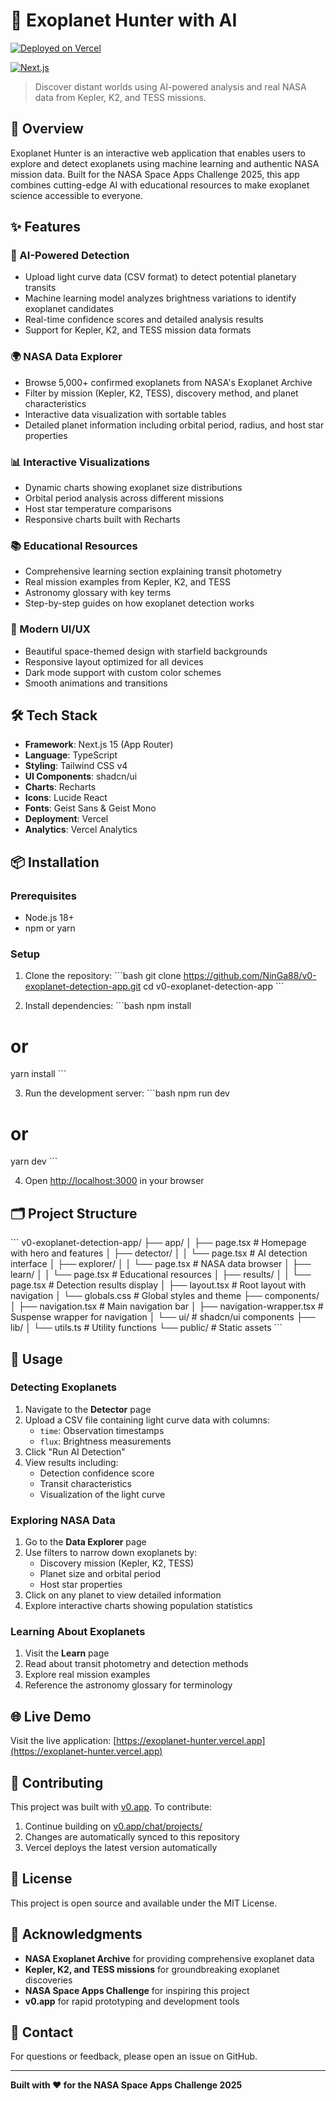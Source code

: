 # 🌌 Exoplanet Hunter with AI

[![Deployed on Vercel](https://img.shields.io/badge/Deployed%20on-Vercel-black?style=for-the-badge&logo=vercel)](https://exoplanet-hunter.vercel.app)

[![Next.js](https://img.shields.io/badge/Next.js-15-black?style=for-the-badge&logo=next.js)](https://nextjs.org/)

> Discover distant worlds using AI-powered analysis and real NASA data from Kepler, K2, and TESS missions.

## 🚀 Overview

Exoplanet Hunter is an interactive web application that enables users to explore and detect exoplanets using machine learning and authentic NASA mission data. Built for the NASA Space Apps Challenge 2025, this app combines cutting-edge AI with educational resources to make exoplanet science accessible to everyone.

## ✨ Features

### 🔭 AI-Powered Detection
- Upload light curve data (CSV format) to detect potential planetary transits
- Machine learning model analyzes brightness variations to identify exoplanet candidates
- Real-time confidence scores and detailed analysis results
- Support for Kepler, K2, and TESS mission data formats

### 🌍 NASA Data Explorer
- Browse 5,000+ confirmed exoplanets from NASA's Exoplanet Archive
- Filter by mission (Kepler, K2, TESS), discovery method, and planet characteristics
- Interactive data visualization with sortable tables
- Detailed planet information including orbital period, radius, and host star properties

### 📊 Interactive Visualizations
- Dynamic charts showing exoplanet size distributions
- Orbital period analysis across different missions
- Host star temperature comparisons
- Responsive charts built with Recharts

### 📚 Educational Resources
- Comprehensive learning section explaining transit photometry
- Real mission examples from Kepler, K2, and TESS
- Astronomy glossary with key terms
- Step-by-step guides on how exoplanet detection works

### 🎨 Modern UI/UX
- Beautiful space-themed design with starfield backgrounds
- Responsive layout optimized for all devices
- Dark mode support with custom color schemes
- Smooth animations and transitions

## 🛠️ Tech Stack

- **Framework**: Next.js 15 (App Router)
- **Language**: TypeScript
- **Styling**: Tailwind CSS v4
- **UI Components**: shadcn/ui
- **Charts**: Recharts
- **Icons**: Lucide React
- **Fonts**: Geist Sans & Geist Mono
- **Deployment**: Vercel
- **Analytics**: Vercel Analytics

## 📦 Installation

### Prerequisites
- Node.js 18+ 
- npm or yarn

### Setup

1. Clone the repository:
\`\`\`bash
git clone https://github.com/NinGa88/v0-exoplanet-detection-app.git
cd v0-exoplanet-detection-app
\`\`\`

2. Install dependencies:
\`\`\`bash
npm install
# or
yarn install
\`\`\`

3. Run the development server:
\`\`\`bash
npm run dev
# or
yarn dev
\`\`\`

4. Open [http://localhost:3000](http://localhost:3000) in your browser

## 🗂️ Project Structure

\`\`\`
v0-exoplanet-detection-app/
├── app/
│   ├── page.tsx              # Homepage with hero and features
│   ├── detector/
│   │   └── page.tsx          # AI detection interface
│   ├── explorer/
│   │   └── page.tsx          # NASA data browser
│   ├── learn/
│   │   └── page.tsx          # Educational resources
│   ├── results/
│   │   └── page.tsx          # Detection results display
│   ├── layout.tsx            # Root layout with navigation
│   └── globals.css           # Global styles and theme
├── components/
│   ├── navigation.tsx        # Main navigation bar
│   ├── navigation-wrapper.tsx # Suspense wrapper for navigation
│   └── ui/                   # shadcn/ui components
├── lib/
│   └── utils.ts              # Utility functions
└── public/                   # Static assets
\`\`\`

## 🎯 Usage

### Detecting Exoplanets

1. Navigate to the **Detector** page
2. Upload a CSV file containing light curve data with columns:
   - `time`: Observation timestamps
   - `flux`: Brightness measurements
3. Click "Run AI Detection"
4. View results including:
   - Detection confidence score
   - Transit characteristics
   - Visualization of the light curve

### Exploring NASA Data

1. Go to the **Data Explorer** page
2. Use filters to narrow down exoplanets by:
   - Discovery mission (Kepler, K2, TESS)
   - Planet size and orbital period
   - Host star properties
3. Click on any planet to view detailed information
4. Explore interactive charts showing population statistics

### Learning About Exoplanets

1. Visit the **Learn** page
2. Read about transit photometry and detection methods
3. Explore real mission examples
4. Reference the astronomy glossary for terminology

## 🌐 Live Demo

Visit the live application: [https://exoplanet-hunter.vercel.app](https://exoplanet-hunter.vercel.app)

## 🤝 Contributing

This project was built with [v0.app](https://v0.app). To contribute:

1. Continue building on [v0.app/chat/projects/](https://v0.app/chat/projects/)
2. Changes are automatically synced to this repository
3. Vercel deploys the latest version automatically

## 📄 License

This project is open source and available under the MIT License.

## 🙏 Acknowledgments

- **NASA Exoplanet Archive** for providing comprehensive exoplanet data
- **Kepler, K2, and TESS missions** for groundbreaking exoplanet discoveries
- **NASA Space Apps Challenge** for inspiring this project
- **v0.app** for rapid prototyping and development tools

## 📧 Contact

For questions or feedback, please open an issue on GitHub.

---

**Built with ❤️ for the NASA Space Apps Challenge 2025**

